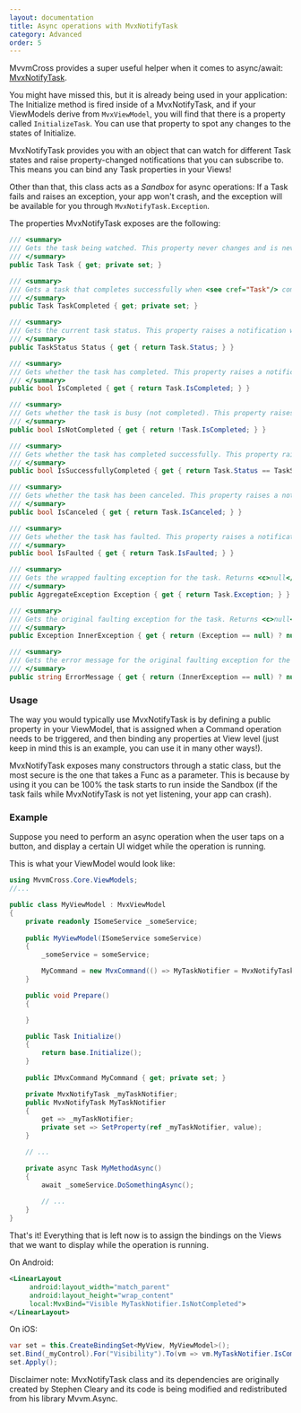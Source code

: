 ```yaml
---
layout: documentation
title: Async operations with MvxNotifyTask
category: Advanced
order: 5
---
```


MvvmCross provides a super useful helper when it comes to async/await: [MvxNotifyTask](https://github.com/MvvmCross/MvvmCross/blob/develop/MvvmCross/Core/Core/ViewModels/MvxNotifyTask.cs). 

You might have missed this, but it is already being used in your application: The Initialize method is fired inside of a MvxNotifyTask, and if your ViewModels derive from `MvxViewModel`, you will find that there is a property called `InitializeTask`. You can use that property to spot any changes to the states of Initialize.

MvxNotifyTask provides you with an object that can watch for different Task states and raise property-changed notifications that you can subscribe to. This means you can bind any Task properties in your Views!

Other than that, this class acts as a _Sandbox_ for async operations: If a Task fails and raises an exception, your app won't crash, and the exception will be available for you through `MvxNotifyTask.Exception`. 

The properties MvxNotifyTask exposes are the following:

```c#
/// <summary>
/// Gets the task being watched. This property never changes and is never <c>null</c>.
/// </summary>
public Task Task { get; private set; }

/// <summary>
/// Gets a task that completes successfully when <see cref="Task"/> completes (successfully, faulted, or canceled). This property never changes and is never <c>null</c>.
/// </summary>
public Task TaskCompleted { get; private set; }

/// <summary>
/// Gets the current task status. This property raises a notification when the task completes.
/// </summary>
public TaskStatus Status { get { return Task.Status; } }

/// <summary>
/// Gets whether the task has completed. This property raises a notification when the value changes to <c>true</c>.
/// </summary>
public bool IsCompleted { get { return Task.IsCompleted; } }

/// <summary>
/// Gets whether the task is busy (not completed). This property raises a notification when the value changes to <c>false</c>.
/// </summary>
public bool IsNotCompleted { get { return !Task.IsCompleted; } }

/// <summary>
/// Gets whether the task has completed successfully. This property raises a notification when the value changes to <c>true</c>.
/// </summary>
public bool IsSuccessfullyCompleted { get { return Task.Status == TaskStatus.RanToCompletion; } }

/// <summary>
/// Gets whether the task has been canceled. This property raises a notification only if the task is canceled (i.e., if the value changes to <c>true</c>).
/// </summary>
public bool IsCanceled { get { return Task.IsCanceled; } }

/// <summary>
/// Gets whether the task has faulted. This property raises a notification only if the task faults (i.e., if the value changes to <c>true</c>).
/// </summary>
public bool IsFaulted { get { return Task.IsFaulted; } }

/// <summary>
/// Gets the wrapped faulting exception for the task. Returns <c>null</c> if the task is not faulted. This property raises a notification only if the task faults (i.e., if the value changes to non-<c>null</c>).
/// </summary>
public AggregateException Exception { get { return Task.Exception; } }

/// <summary>
/// Gets the original faulting exception for the task. Returns <c>null</c> if the task is not faulted. This property raises a notification only if the task faults (i.e., if the value changes to non-<c>null</c>).
/// </summary>
public Exception InnerException { get { return (Exception == null) ? null : Exception.InnerException; } }

/// <summary>
/// Gets the error message for the original faulting exception for the task. Returns <c>null</c> if the task is not faulted. This property raises a notification only if the task faults (i.e., if the value changes to non-<c>null</c>).
/// </summary>
public string ErrorMessage { get { return (InnerException == null) ? null : InnerException.Message; } }

```

### Usage

The way you would typically use MvxNotifyTask is by defining a public property in your ViewModel, that is assigned when a Command operation needs to be triggered, and then binding any properties at View level (just keep in mind this is an example, you can use it in many other ways!).

MvxNotifyTask exposes many constructors through a static class, but the most secure is the one that takes a Func<Task> as a parameter. This is because by using it you can be 100% the task starts to run inside the Sandbox (if the task fails while MvxNotifyTask is not yet listening, your app can crash).

### Example

Suppose you need to perform an async operation when the user taps on a button, and display a certain UI widget while the operation is running. 

This is what your ViewModel would look like: 

```c#
using MvvmCross.Core.ViewModels;
//...

public class MyViewModel : MvxViewModel
{
    private readonly ISomeService _someService;
    
    public MyViewModel(ISomeService someService)
    {
        _someService = someService;

        MyCommand = new MvxCommand(() => MyTaskNotifier = MvxNotifyTask.Create(() => MyMethodAsync()));
    }

    public void Prepare()
    {

    }

    public Task Initialize()
    {
        return base.Initialize();
    }
    
    public IMvxCommand MyCommand { get; private set; }

    private MvxNotifyTask _myTaskNotifier;
    public MvxNotifyTask MyTaskNotifier 
    {
        get => _myTaskNotifier;
        private set => SetProperty(ref _myTaskNotifier, value);
    }

    // ...

    private async Task MyMethodAsync()
    {
        await _someService.DoSomethingAsync();
        
        // ...
    }
}
```

That's it! Everything that is left now is to assign the bindings on the Views that we want to display while the operation is running. 

On Android:

```xml
<LinearLayout
     android:layout_width="match_parent"
     android:layout_height="wrap_content"
     local:MvxBind="Visible MyTaskNotifier.IsNotCompleted">
</LinearLayout>
```

On iOS:

```c#
var set = this.CreateBindingSet<MyView, MyViewModel>();
set.Bind(_myControl).For("Visibility").To(vm => vm.MyTaskNotifier.IsCompleted);
set.Apply();
```


Disclaimer note: MvxNotifyTask class and its dependencies are originally created by Stephen Cleary and its code is being modified and redistributed from his library Mvvm.Async.
